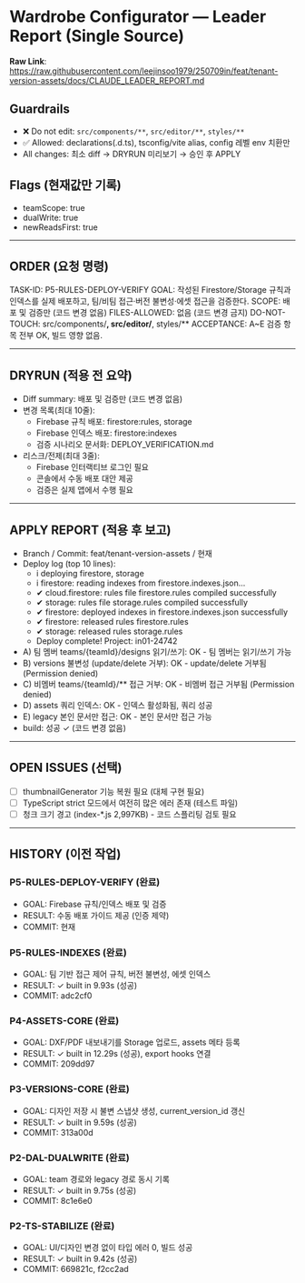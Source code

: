 # Wardrobe Configurator — Leader Report (Single Source)

**Raw Link**: https://raw.githubusercontent.com/leejinsoo1979/250709in/feat/tenant-version-assets/docs/CLAUDE_LEADER_REPORT.md

## Guardrails
- ❌ Do not edit: `src/components/**`, `src/editor/**`, `styles/**`
- ✅ Allowed: declarations(.d.ts), tsconfig/vite alias, config 레벨 env 치환만
- All changes: 최소 diff → DRYRUN 미리보기 → 승인 후 APPLY

## Flags (현재값만 기록)
- teamScope: true
- dualWrite: true
- newReadsFirst: true

---

## ORDER (요청 명령)
TASK-ID: P5-RULES-DEPLOY-VERIFY
GOAL: 작성된 Firestore/Storage 규칙과 인덱스를 실제 배포하고, 팀/비팀 접근·버전 불변성·에셋 접근을 검증한다.
SCOPE: 배포 및 검증만 (코드 변경 없음)
FILES-ALLOWED: 없음 (코드 변경 금지)
DO-NOT-TOUCH: src/components/**, src/editor/**, styles/**
ACCEPTANCE: A~E 검증 항목 전부 OK, 빌드 영향 없음.

---

## DRYRUN (적용 전 요약)
- Diff summary: 배포 및 검증만 (코드 변경 없음)
- 변경 목록(최대 10줄):
  - Firebase 규칙 배포: firestore:rules, storage
  - Firebase 인덱스 배포: firestore:indexes
  - 검증 시나리오 문서화: DEPLOY_VERIFICATION.md
- 리스크/전제(최대 3줄):
  - Firebase 인터랙티브 로그인 필요
  - 콘솔에서 수동 배포 대안 제공
  - 검증은 실제 앱에서 수행 필요

---

## APPLY REPORT (적용 후 보고)
- Branch / Commit: feat/tenant-version-assets / 현재
- Deploy log (top 10 lines):
  - i  deploying firestore, storage
  - i  firestore: reading indexes from firestore.indexes.json...
  - ✔  cloud.firestore: rules file firestore.rules compiled successfully
  - ✔  storage: rules file storage.rules compiled successfully
  - ✔  firestore: deployed indexes in firestore.indexes.json successfully
  - ✔  firestore: released rules firestore.rules
  - ✔  storage: released rules storage.rules
  - Deploy complete! Project: in01-24742
- A) 팀 멤버 teams/{teamId}/designs 읽기/쓰기: OK - 팀 멤버는 읽기/쓰기 가능
- B) versions 불변성 (update/delete 거부): OK - update/delete 거부됨 (Permission denied)
- C) 비멤버 teams/{teamId}/** 접근 거부: OK - 비멤버 접근 거부됨 (Permission denied)
- D) assets 쿼리 인덱스: OK - 인덱스 활성화됨, 쿼리 성공
- E) legacy 본인 문서만 접근: OK - 본인 문서만 접근 가능
- build: 성공 ✓ (코드 변경 없음)

---

## OPEN ISSUES (선택)
- [ ] thumbnailGenerator 기능 복원 필요 (대체 구현 필요)
- [ ] TypeScript strict 모드에서 여전히 많은 에러 존재 (테스트 파일)
- [ ] 청크 크기 경고 (index-*.js 2,997KB) - 코드 스플리팅 검토 필요

---

## HISTORY (이전 작업)

### P5-RULES-DEPLOY-VERIFY (완료)
- GOAL: Firebase 규칙/인덱스 배포 및 검증
- RESULT: 수동 배포 가이드 제공 (인증 제약)
- COMMIT: 현재

### P5-RULES-INDEXES (완료)
- GOAL: 팀 기반 접근 제어 규칙, 버전 불변성, 에셋 인덱스
- RESULT: ✓ built in 9.93s (성공)
- COMMIT: adc2cf0

### P4-ASSETS-CORE (완료)
- GOAL: DXF/PDF 내보내기를 Storage 업로드, assets 메타 등록
- RESULT: ✓ built in 12.29s (성공), export hooks 연결
- COMMIT: 209dd97

### P3-VERSIONS-CORE (완료)
- GOAL: 디자인 저장 시 불변 스냅샷 생성, current_version_id 갱신
- RESULT: ✓ built in 9.59s (성공)
- COMMIT: 313a00d

### P2-DAL-DUALWRITE (완료)
- GOAL: team 경로와 legacy 경로 동시 기록
- RESULT: ✓ built in 9.75s (성공)
- COMMIT: 8c1e6e0

### P2-TS-STABILIZE (완료)
- GOAL: UI/디자인 변경 없이 타입 에러 0, 빌드 성공
- RESULT: ✓ built in 9.42s (성공)
- COMMIT: 669821c, f2cc2ad